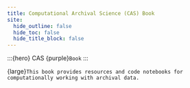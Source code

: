 ```yaml
---
title: Computational Archival Science (CAS) Book
site:
  hide_outline: false
  hide_toc: false
  hide_title_block: false
---
```


:::{hero}
CAS {purple}`Book`
:::


{large}`This book provides resources and code notebooks for computationally working with archival data.`


